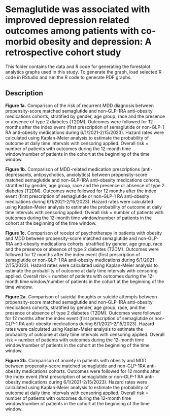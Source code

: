 
Semaglutide was associated with improved depression related outcomes among patients with co-morbid obesity and depression: A retrospective cohort study
=============================================================

This folder contains the data and R code for generating the forestplot analytics graphs used in this study.
To generate the graph, load selected R code in RStudio and run the R code to generate PDF graphs.



Description
----------
**Figure 1a.**  Comparison of the risk of recurrent MDD diagnosis between propensity-score matched semaglutide and non-GLP-1RA anti-obesity medications cohorts, stratified by gender, age group, race and the presence or absence of type 2 diabetes (T2DM). Outcomes were followed for 12 months after the index event (first prescription of semaglutide or non-GLP-1 RA anti-obesity medications during 6/1/2021-2/15/2023). Hazard rates were calculated using Kaplan-Meier analysis to estimate the probability of outcome at daily time intervals with censoring applied. Overall risk = number of patients with outcomes during the 12-month time window/number of patients in the cohort at the beginning of the time window.

**Figure 1b.**  Comparison of MDD-related medication prescriptions (anti-depressants, antipsychotics, anxiolytics) between propensity-score matched semaglutide and non-GLP-1RA anti-obesity medications cohorts, stratified by gender, age group, race and the presence or absence of type 2 diabetes (T2DM). Outcomes were followed for 12 months after the index event (first prescription of semaglutide or non-GLP-1 RA anti-obesity medications during 6/1/2021-2/15/2023). Hazard rates were calculated using Kaplan-Meier analysis to estimate the probability of outcome at daily time intervals with censoring applied. Overall risk = number of patients with outcomes during the 12-month time window/number of patients in the cohort at the beginning of the time window.

**Figure 1c.**  Comparison of receipt of psychotherapy in patients with obesity and MDD between propensity-score matched semaglutide and non-GLP-1RA anti-obesity medications cohorts, stratified by gender, age group, race and the presence or absence of type 2 diabetes (T2DM). Outcomes were followed for 12 months after the index event (first prescription of semaglutide or non-GLP-1 RA anti-obesity medications during 6/1/2021-2/15/2023). Hazard rates were calculated using Kaplan-Meier analysis to estimate the probability of outcome at daily time intervals with censoring applied. Overall risk = number of patients with outcomes during the 12-month time window/number of patients in the cohort at the beginning of the time window.

**Figure 2a.** Comparison of suicidal thoughts or suicide attempts between propensity-score matched semaglutide and non-GLP-1RA anti-obesity medications cohorts, stratified by gender, age group, race, and the presence or absence of type 2 diabetes (T2DM). Outcomes were followed for 12 months after the index event (first prescription of semaglutide or non-GLP-1 RA anti-obesity medications during 6/1/2021-2/15/2023). Hazard rates were calculated using Kaplan-Meier analysis to estimate the probability of outcome at daily time intervals with censoring applied. Overall risk = number of patients with outcomes during the 12-month time window/number of patients in the cohort at the beginning of the time window.

**Figure 2b.** Comparison of anxiety in patients with obesity and MDD between propensity-score matched semaglutide and non-GLP-1RA anti-obesity medications cohorts. Outcomes were followed for 12 months after the index event (first prescription of semaglutide or non-GLP-1 RA anti-obesity medications during 6/1/2021-2/15/2023). Hazard rates were calculated using Kaplan-Meier analysis to estimate the probability of outcome at daily time intervals with censoring applied. Overall risk = number of patients with outcomes during the 12-month time window/number of patients in the cohort at the beginning of the time window.
